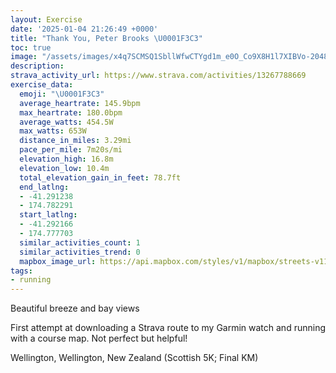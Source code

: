 ```yaml
---
layout: Exercise
date: '2025-01-04 21:26:49 +0000'
title: "Thank You, Peter Brooks \U0001F3C3"
toc: true
image: "/assets/images/x4q7SCMSQ1SbllWfwCTYgd1m_e0O_Co9X8H1l7XIBVo-2048x1536.jpg.jpeg"
description:
strava_activity_url: https://www.strava.com/activities/13267788669
exercise_data:
  emoji: "\U0001F3C3"
  average_heartrate: 145.9bpm
  max_heartrate: 180.0bpm
  average_watts: 454.5W
  max_watts: 653W
  distance_in_miles: 3.29mi
  pace_per_mile: 7m20s/mi
  elevation_high: 16.8m
  elevation_low: 10.4m
  total_elevation_gain_in_feet: 78.7ft
  end_latlng:
  - -41.291238
  - 174.782291
  start_latlng:
  - -41.292166
  - 174.777703
  similar_activities_count: 1
  similar_activities_trend: 0
  mapbox_image_url: https://api.mapbox.com/styles/v1/mapbox/streets-v11/static/path-5+787af2-1.0(n%60%60%7BFeuwi%60%40Ji%40Zm%40TcAZs%40J%7B%40WMWEYM_%40IEEMEa%40KYQWEIGIIQIEE%3FC%5DYe%40Uc%40Ma%40UCG%3FE%5C%7BAL_%40%5EiBCEYGMEOS%5DFQTE%40M%3Fe%40FU%3Fi%40H%7D%40%3Fu%40HgAl%40%7B%40PGLGVA%7CA%40jALnBCd%40Jt%40%3Fh%40Hd%40%3Fl%40APMH%5DFe%40D_BHsATKHOZs%40bASL%7D%40PaBR%5BHmBTQASI%5Da%40Ua%40UAoAP%5B%40k%40NK%40YJcALc%40%3FkAVKA%5DQg%40Ke%40U%7D%40YS%40oB%5Eg%40Bw%40aAWWC%40%40BLRp%40t%40d%40%5Ev%40%5CDD%40Ft%40%5Cv%40h%40b%40H~Ap%40JFVXT%40vBYZADBFLBXHzB%3Fh%40JTVHPPT%60%40RD%5C%3Ff%40NHCJFNBVPPNJFHPDBL%40d%40Tn%40%60%40F%3FVHNPTd%40RNFANLLDBERHFCJ%40VHj%40f%40f%40L~%40%5ENBv%40XRNFTJFFBT%3F%5Ca%40FUJONIVa%40p%40s%40l%40_%40DMLKVC%40UNSb%40Wj%40q%40LSp%40u%40L%5DZe%40JYd%40s%40Rk%40NUVm%40NUP_%40t%40qAW%5DqCsAKO%7B%40m%40%3FMR%5B%40IQGY%3FYIg%40Ws%40UUMgAg%40IIEYIOa%40KU%7D%40KcBOoDGm%40%3Fw%40DMRY%5EUnAOr%40Un%40KBEYcC%3Fu%40FoALaBFqC%40WCGCCgC%5Eg%40%40sBTuAHk%40JM%3FMBGLAZBNHLLD%7CAMX%3FpBK%7C%40I%5EGb%40ALGVCJDHNEp%40),pin-s-s+e5b22e(174.77987,-41.29304),pin-s-f+89ae00(174.78537000000006,-41.290570000000024)/auto/800x800?access_token=pk.eyJ1Ijoiam9zaGJlY2ttYW4iLCJhIjoiY205eWR2aDd1MWZ6djJrbXc4a3M0bWZleiJ9.XiG9OWkNcZk2QzjJbxLB4A
tags:
- running
---
```


Beautiful breeze and bay views

First attempt at downloading a Strava route to my Garmin watch and running with a course map. Not perfect but helpful!

Wellington, Wellington, New Zealand (Scottish 5K; Final KM)
